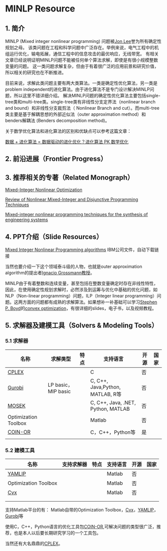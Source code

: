 # MINLP Resource

## **1. 简介**
MINLP (Mixed integer nonlinear programming) 问题被[Jon Lee](https://ioe.engin.umich.edu/people/jon-lee/)誉为所有确定性规划之母。
该类问题在工程和科学问题中广泛存在。举例来说，电气工程中的机组运行优化，输电拓展，通信工程中的信息攻击的最优响应，无线带宽。 有相关文章已经说明证明MINLP问题不能被任何单个算法求解，即使是有很小规模整数变量的问题。
这一类问题求解复杂，但由于有着很广泛的应用前景和研究价值，所以相关的研究也在不断推进。

目前来说，求解此类问题主要有两大类算法。一类是确定性优化算法，另一类是problem independent的进化算法。由于进化算法不是专门设计解决MINLP问题，所以这里不错详细介绍。
解决MINLP问题的确定性优化算法主要包括single-tree类和multi-tree类。single-tree类有非线性分支定界法（nonlinear branch and bound）和非线性分支裁剪法（
Nonlinear Branch and cut）。而multi-tree类主要是基于解耦思想的外部近似法（outer approximation method）和benders解耦法 (Benders decomposition method)。

关于数学优化算法和进化算法的区别和优缺点可以参考这篇文章：

[数据 + 进化算法 = 数据驱动的进化优化？进化算法 PK 数学优化](http://baijiahao.baidu.com/s?id=1600164518587031730&wfr=spider&for=pc)

## **2. 前沿进展**（Frontier Progress）






## **3. 推荐相关的专著（Related Monograph）**

[Mixed-Integer Nonlinear Optimization](http://www.mcs.anl.gov/papers/P3060-1112.pdf)

[Review of Nonlinear Mixed-Integer and Disjunctive Programming Techniques](https://link.springer.com/article/10.1023/A:1021039126272)

[Mixed-integer nonlinear programming techniques for the synthesis of engineering systems](https://pdfs.semanticscholar.org/b784/47c13d3e62aa680c29bcd241bfbc1716eb7b.pdf)

## **4. PPT介绍（Slide Resources）**

[Mixed Integer Nonlinear Programming algorithms](https://www.ibm.com/developerworks/community/wikis/form/anonymous/api/wiki/de368162-e90b-432c-a4e9-795cc51440dd/page/3758050a-ad9b-4e9a-a22b-6f6731b88742/attachment/25008c4e-d432-44b3-845b-e1ed744b7d0a/media/ROADEF_MINLP_english.pdf)  IBM公司文件，自动下载链接

当然也要介绍一下这个领域泰斗级的人物，也就是outer approximation algorithm的提出者[Ignacio Grossmann教授](http://egon.cheme.cmu.edu/)。

MINLP由于有着整数和连续变量，甚至包括在整数变量确定时存在非线性特性，因此，在使用确定性规划求解时，必然涉及到运筹与优化中基础的优化问题，如NLP（Non-linear programming）问题，ILP（Integer linear programming）问题。这两方面的问题都有成熟的求解算法。如果想补一补基础可以学习[Stephen P. Boyd](https://web.stanford.edu/~boyd/)的[convex optimization](http://web.stanford.edu/class/ee364a/)，有很详细的slides，电子书，以及视频教程。

## **5. 求解器及建模工具（Solvers & Modeling Tools）**			 

### 5.1 求解器

| 名称                                                         | 求解类型            | 特点 | 支持语言                           | 开源 | 国家 |
| ------------------------------------------------------------ | ------------------- | ---- | ---------------------------------- | ---- | ---- |
| [CPLEX](https://www.ibm.com/analytics/data-science/prescriptive-analytics/cplex-optimizer) |                     |      | C                                  | 否   |      |
| [Gurobi]( https://www.gurobi.com/ )                          | LP basic，MIP basic |      | C, C++, Java,Python, MATLAB, R等   | 否   |      |
| [MOSEK](https://www.mosek.com/)                              |                     |      | C, C++, Java, .NET, Python, MATLAB | 否   |      |
| Optimization Toolbox                                         |                     |      | Matlab                             | 否   |      |
| [COIN-OR](https://github.com/coin-or)                        |                     |      | C，C++，Python等                   | 是   |      |
|                                                              |                     |      |                                    |      |      |



### 5.2 建模工具

| 名称                                | 支持求解器 | 特点 | 支持语言 | 开源 | 国家 |
| ----------------------------------- | ---------- | ---- | -------- | ---- | ---- |
| [YAMLIP](https://yalmip.github.io/) |            |      | Matlab   | 否   |      |
| Optimization Toolbox                |            |      | Matlab   | 否   |      |
| [Cvx](http://cvxr.com/cvx/)         |            |      | Matlab   | 否   |      |
|                                     |            |      |          |      |      |
|                                     |            |      |          |      |      |

支持Matlab平台的有：
Matlab自带的Optimization Toolbox，[Cvx](http://cvxr.com/cvx/)，[YAMLIP](https://yalmip.github.io/)，[Gurobi]( https://www.gurobi.com/ )等

使用C，C++，Python语言的优化工具包[COIN-OR](https://github.com/coin-or),可解决问题的类型很广泛，推荐，也是本人以后要长期研究学习的一个工具包。

当然还有大名鼎鼎的[CPLEX](https://www.ibm.com/analytics/data-science/prescriptive-analytics/cplex-optimizer)。